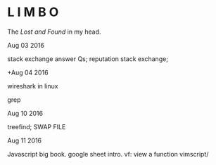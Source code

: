 # L I M B O
The *Lost and Found* in my head.

Aug 03 2016 

stack exchange answer Qs;   reputation stack exchange;

+Aug 04 2016

wireshark in linux 

grep

Aug 10 2016

treefind; SWAP FILE

Aug 11 2016

Javascript big book. google sheet intro.
vf: view a function vimscript/

